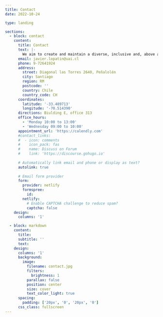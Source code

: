 ```yaml
---
title: Contact
date: 2022-10-24

type: landing

sections:
  - block: contact
    content:
      title: Contact
      text: |-
        We aim to create and maintain a diverse, inclusive and, above all, passionate remote sensing research group, committed to using what we learn to improve the world. We are committed to mentoring and supporting members of the group to achieve their career goals. If you have any questions about research opportunities, please don't hesitate to contact us.
      email: javier.lopatin@uai.cl
      phone: 9-72641924
      address:
        street: Diagonal las Torres 2640, Peñalolén
        city: Santiago
        region: RM
        postcode: ''
        country: Chile
        country_code: CH
      coordinates:
        latitude: '-33.489713'
        longitude: '-70.514390'
      directions: Biulding E, office 313
      office_hours:
        - 'Monday 10:00 to 13:00'
        - 'Wednesday 09:00 to 10:00'
      appointment_url: 'https://calendly.com'
      #contact_links:
      #  - icon: comments
      #    icon_pack: fas
      #    name: Discuss on Forum
      #    link: 'https://discourse.gohugo.io'
    
      # Automatically link email and phone or display as text?
      autolink: true
    
      # Email form provider
      form:
        provider: netlify
        formspree:
          id:
        netlify:
          # Enable CAPTCHA challenge to reduce spam?
          captcha: false
    design:
      columns: '1'

  - block: markdown
    content:
      title:
      subtitle: ''
      text:
    design:
      columns: '1'
      background:
        image: 
          filename: contact.jpg
          filters:
            brightness: 1
          parallax: false
          position: center
          size: cover
          text_color_light: true
      spacing:
        padding: ['20px', '0', '20px', '0']
      css_class: fullscreen
---
```

